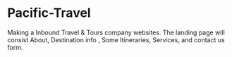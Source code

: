 # Pacific-Travel
Making a Inbound Travel & Tours company websites. The landing page will consist About, Destination info , Some Itineraries, Services, and contact us form. 
